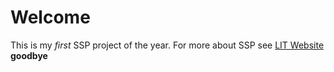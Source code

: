 # Welcome

This is my *first* SSP project of the year. For more about SSP see [LIT Website](http://www.lit.ie/) **goodbye**